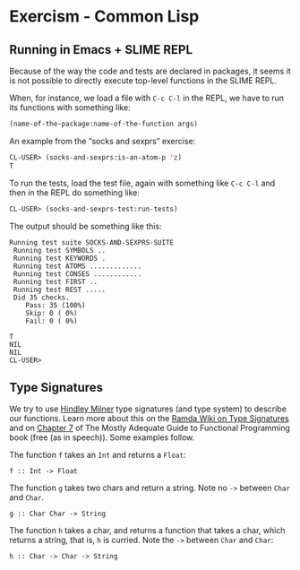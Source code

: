 # Exercism - Common Lisp

## Running in Emacs + SLIME REPL

Because of the way the code and tests are declared in packages, it
seems it is not possible to directly execute top-level functions in
the SLIME REPL.

When, for instance, we load a file with `C-c C-l` in the REPL, we have
to run its functions with something like:

```lisp
(name-of-the-package:name-of-the-function args)
```

An example from the “socks and sexprs” exercise:

```lisp
CL-USER> (socks-and-sexprs:is-an-atom-p 'z)
T
```

To run the tests, load the test file, again with something like `C-c
C-l` and then in the REPL do something like:

```lisp
CL-USER> (socks-and-sexprs-test:run-tests)
```

The output should be something like this:

```text
Running test suite SOCKS-AND-SEXPRS-SUITE
 Running test SYMBOLS ..
 Running test KEYWORDS .
 Running test ATOMS .............
 Running test CONSES ............
 Running test FIRST ..
 Running test REST .....
 Did 35 checks.
    Pass: 35 (100%)
    Skip: 0 ( 0%)
    Fail: 0 ( 0%)

T
NIL
NIL
CL-USER>
```

## Type Signatures

We try to use [Hindley Milner][hindley-milner] type signatures (and
type system) to describe our functions. Learn more about this on
the [Ramda Wiki on Type Signatures][ramda-wiki-type-signatures] and on
[Chapter 7][mostly-adequate-guide-FP] of The Mostly Adequate Guide to
Functional Programming book (free (as in speech)). Some examples
follow.

The function `f` takes an `Int` and returns a `Float`:

```text
f :: Int -> Float
```

The function `g` takes two chars and return a string. Note no `->`
between `Char` and `Char`.

```text
g :: Char Char -> String
```

The function `h` takes a char, and returns a function that takes a
char, which returns a string, that is, `h` is curried. Note the `->`
between `Char` and `Char`:

```text
h :: Char -> Char -> String
```

[hindley-milner]: https://en.wikipedia.org/wiki/Hindley%E2%80%93Milner_type_system
[ramda-wiki-type-signatures]: https://github.com/ramda/ramda/wiki/Type-Signatures
[mostly-adequate-guide-FP]: https://github.com/MostlyAdequate/mostly-adequate-guide/blob/master/ch07.md

